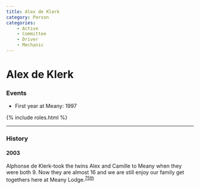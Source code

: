 ```yaml
---
title: Alex de Klerk
category: Person
categories:
    - Active
    - Committee
    - Driver
    - Mechanic
---
```

# Alex de Klerk
### Events
- First year at Meany: 1997

{% include roles.html %}

---
### History
#### 2003

Alphonse de Klerk-took the twins Alex and Camille to Meany when they were both 9. Now they are almost 16 and we are still enjoy our family get togethers here at Meany Lodge.<sup>[75th][]</sup>


[75th]: /Event/Anniversary#75th